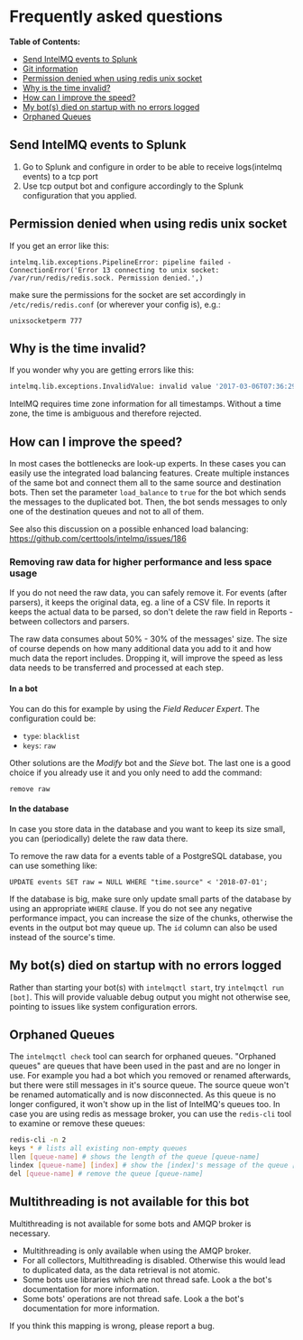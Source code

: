 # Frequently asked questions

**Table of Contents:**

- [Send IntelMQ events to Splunk](#send-intelmq-events-to-splunk)
- [Git information](#git-information)
- [Permission denied when using redis unix socket](#permission-denied-when-using-redis-unix-socket)
- [Why is the time invalid?](#why-is-the-time-invalid)
- [How can I improve the speed?](#how-can-i-improve-the-speed)
- [My bot(s) died on startup with no errors logged](#my-bots-died-on-startup-with-no-errors-logged)
- [Orphaned Queues](#orphaned-queues)

## Send IntelMQ events to Splunk

1. Go to Splunk and configure in order to be able to receive logs(intelmq events) to a tcp port
2. Use tcp output bot and configure accordingly to the Splunk configuration that you applied.

## Permission denied when using redis unix socket

If you get an error like this:

```
intelmq.lib.exceptions.PipelineError: pipeline failed - ConnectionError('Error 13 connecting to unix socket: /var/run/redis/redis.sock. Permission denied.',)
```

make sure the permissions for the socket are set accordingly in `/etc/redis/redis.conf` (or wherever your config is), e.g.:

    unixsocketperm 777

## Why is the time invalid?

If you wonder why you are getting errors like this:
```python
intelmq.lib.exceptions.InvalidValue: invalid value '2017-03-06T07:36:29' () for key 'time.source'
```
IntelMQ requires time zone information for all timestamps. Without a time zone, the time is ambiguous and therefore rejected.

## How can I improve the speed?

In most cases the bottlenecks are look-up experts. In these cases you can easily use the integrated load balancing features. Create multiple instances of the same bot and connect them all to the same source and destination bots. Then set the parameter `load_balance` to `true` for the bot which sends the messages to the duplicated bot. Then, the bot sends messages to only one of the destination queues and not to all of them.

See also this discussion on a possible enhanced load balancing: https://github.com/certtools/intelmq/issues/186

### Removing raw data for higher performance and less space usage

If you do not need the raw data, you can safely remove it. For events (after parsers), it keeps the original data, eg. a line of a CSV file. In reports it keeps the actual data to be parsed, so don't delete the raw field in Reports - between collectors and parsers.

The raw data consumes about 50% - 30% of the messages' size. The size of course depends on how many additional data you add to it and how much data the report includes. Dropping it, will improve the speed as less data needs to be transferred and processed at each step.


#### In a bot

You can do this for example by using the *Field Reducer Expert*. The configuration could be:

 * `type`: `blacklist`
 * `keys`: `raw`

Other solutions are the *Modify* bot and the *Sieve* bot. The last one is a good choice if you already use it and you only need to add the command:

```
remove raw
```

#### In the database

In case you store data in the database and you want to keep its size small, you can (periodically) delete the raw data there.

To remove the raw data for a events table of a PostgreSQL database, you can use something like:

```
UPDATE events SET raw = NULL WHERE "time.source" < '2018-07-01';
```

If the database is big, make sure only update small parts of the database by using an appropriate `WHERE` clause. If you do not see any negative performance impact, you can increase the size of the chunks, otherwise the events in the output bot may queue up. The `id` column can also be used instead of the source's time.

## My bot(s) died on startup with no errors logged

Rather than starting your bot(s) with `intelmqctl start`, try `intelmqctl run [bot]`. This will provide valuable debug output you might not otherwise see, pointing to issues like system configuration errors.

## Orphaned Queues

The `intelmqctl check` tool can search for orphaned queues. "Orphaned queues" are queues that have been used in the past and are no longer in use. For example you had a bot which you removed or renamed afterwards, but there were still messages in it's source queue. The source queue won't be renamed automatically and is now disconnected. As this queue is no longer configured, it won't show up in the list of IntelMQ's queues too. In case you are using redis as message broker, you can use the `redis-cli` tool to examine or remove these queues:

```bash
redis-cli -n 2
keys * # lists all existing non-empty queues
llen [queue-name] # shows the length of the queue [queue-name]
lindex [queue-name] [index] # show the [index]'s message of the queue [queue-name]
del [queue-name] # remove the queue [queue-name]
```
## Multithreading is not available for this bot

Multithreading is not available for some bots and AMQP broker is necessary.

 * Multithreading is only available when using the AMQP broker.
 * For all collectors, Multithreading is disabled. Otherwise this would lead to duplicated data, as the data retrieval is not atomic.
 * Some bots use libraries which are not thread safe. Look a the bot's documentation for more information.
 * Some bots' operations are not thread safe. Look a the bot's documentation for more information.

If you think this mapping is wrong, please report a bug.
